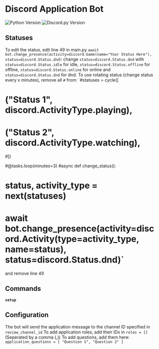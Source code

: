 # Discord Application Bot
![Python Version](https://img.shields.io/badge/python-3.8%2B-blue) ![Discord.py Version](https://img.shields.io/badge/discord.py-2.0%2B-orange)

## Statuses
To edit the status, edit line 49 in main.py `await bot.change_presence(activity=discord.Game(name="Your Status Here"), status=discord.Status.dnd)` change `status=discord.Status.dnd` with `status=discord.Status.idle` for idle, `status=discord.Status.offline` for offline, `status=discord.Status.online` for online and `status=discord.Status.dnd` for dnd.
To use rotating status (change status every x minutes), remove all `#` from:
`#statuses = cycle([
#    ("Status 1", discord.ActivityType.playing),
#    ("Status 2", discord.ActivityType.watching),
#])

#@tasks.loop(minutes=3)
#async def change_status():
#    status, activity_type = next(statuses)
#    await bot.change_presence(activity=discord.Activity(type=activity_type, name=status), status=discord.Status.dnd)`
and remove line 49

## Commands
**`setup`**

## Configuration
The bot will send the application message to the channel ID specified in `review_channel_id`
To add application roles, add their IDs in `roles = []` (Seperated by a comma (,))
To add questions, add them here:
`application_questions = [
    "Question 1",
    "Question 2"
]`
